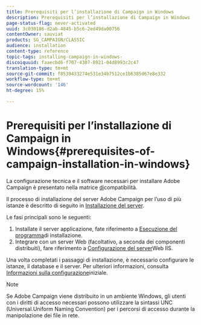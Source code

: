 ```yaml
---
title: Prerequisiti per l’installazione di Campaign in Windows
description: Prerequisiti per l’installazione di Campaign in Windows
page-status-flag: never-activated
uuid: 3c030186-d2ab-4845-b5c6-2ed49da00756
contentOwner: sauviat
products: SG_CAMPAIGN/CLASSIC
audience: installation
content-type: reference
topic-tags: installing-campaign-in-windows-
discoiquuid: faaecbd6-f707-4307-8921-04d8993c2c47
translation-type: tm+mt
source-git-commit: f8539433274e531e34b7512ce1b6385d67e8e332
workflow-type: tm+mt
source-wordcount: '146'
ht-degree: 15%

---
```



# Prerequisiti per l’installazione di Campaign in Windows{#prerequisites-of-campaign-installation-in-windows}

La configurazione tecnica e il software necessari per installare  Adobe Campaign è presentato nella matrice [di](https://helpx.adobe.com/it/campaign/kb/compatibility-matrix.html)compatibilità.

Il processo di installazione del server Adobe Campaign  per l’uso di più istanze è descritto di seguito in [Installazione del server](../../installation/using/installing-the-server.md).

Le fasi principali sono le seguenti:

1. Installate il server applicazione, fate riferimento a [Esecuzione del programma](../../installation/using/installing-the-server.md#executing-the-installation-program)di installazione.
1. Integrare con un server Web (facoltativo, a seconda dei componenti distribuiti), fare riferimento a [Configurazione del server](../../installation/using/integration-into-a-web-server-for-windows.md#configuring-the-iis-web-server)Web IIS.

Una volta completati i passaggi di installazione, è necessario configurare le istanze, il database e il server. Per ulteriori informazioni, consulta [Informazioni sulla configurazione](../../installation/using/about-initial-configuration.md)iniziale.

>[!NOTE]
>
>Se  Adobe Campaign viene distribuito in un ambiente Windows, gli utenti con i diritti di accesso necessari possono utilizzare la sintassi UNC (Universal.Uniform Naming Convention) per i percorsi di accesso durante la manipolazione dei file in rete.

